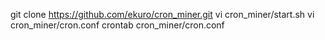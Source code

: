 git clone https://github.com/ekuro/cron_miner.git
vi cron_miner/start.sh
vi cron_miner/cron.conf
crontab cron_miner/cron.conf
